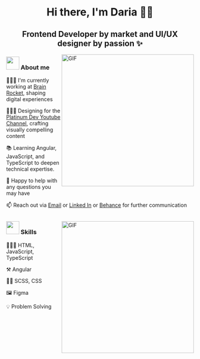 <h1 align="center">Hi there, I'm Daria 🖖🏻</h1>

<h2 align="center">Frontend Developer by market and UI/UX designer by passion ✨</h2>

<img alt="GIF" align="right" src="https://i.pinimg.com/originals/a6/42/72/a6427290d97d92343223643614c8ef80.gif" width="355" />

<h3 align="left"><img src="https://lordicon.com/icons/wired/gradient/1957-maneki-cat.gif" width="35"> About me</h3>

<p align="left">👩🏻‍💻 I'm currently working at <a href="https://www.brainrocket.com/" target="blank">Brain Rocket</a>, shaping digital experiences</p>

<p align="left">🧚🏻‍♀️ Designing for the <a href="https://www.youtube.com/c/platinumtechtalks" target="blank">Platinum Dev Youtube Channel</a>, crafting visually compelling content</p>

<p align="left">📚 Learning Angular, JavaScript, and TypeScript to deepen technical expertise.</p>

<p align="left">💬 Happy to help with any questions you may have </strong></p>

<p align="left">📫 Reach out via
  <a href="mailto:dariawebpro@gmail.com" target="blank">Email</a> or 
  <a href="https://linkedin.com/in/darianabatova" target="blank">Linked In</a> or 
  <a href="https://www.behance.net/dariathehuman" target="blank">Behance</a> for further communication
</p>

<h2></h2>

<img align="right" alt="GIF" src="https://debel.github.io/juggling/images/js-fail.gif" width="355" />

<h3 align="left"><img src="https://assets-global.website-files.com/5b6106c192c3f985a0cb3273/5bfebd7decaab406f4c7face_process_icons_morph_loop.gif" width="35"> Skills</h3>

👩🏻‍💻 HTML, JavaScript, TypeScript

⚒ Angular

💃🏻 SCSS, CSS

🖼 Figma

💡 Problem Solving
